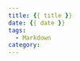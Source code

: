 ```yaml
---
title: {{ title }}
date: {{ date }}
tags:
  - Markdown
category:
---
```


<!-- toc -->
<!-- more -->
